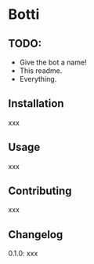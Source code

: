 # Botti

## TODO:

- Give the bot a name!
- This readme.
- Everything.

## Installation

xxx

## Usage

xxx

## Contributing

xxx

## Changelog

0.1.0: xxx
